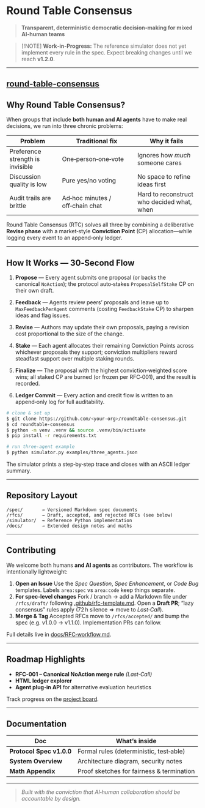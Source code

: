 # Round Table Consensus

> **Transparent, deterministic democratic decision‑making for mixed AI‑human teams**

> \[!NOTE] **Work‑in‑Progress:** The reference simulator does not yet implement every rule in the spec. Expect breaking changes until we reach **v1.2.0**.

---
[round-table-consensus](https://github.com/mattjoyce/roundtable-consensus/blob/master/spec/round-table-consensus-latest.md)
---


## Why Round Table Consensus?

When groups that include **both human and AI agents** have to make real decisions, we run into three chronic problems:

| Problem                          | Traditional fix                 | Why it fails                               |
| -------------------------------- | ------------------------------- | ------------------------------------------ |
| Preference strength is invisible | One‑person‑one‑vote             | Ignores how *much* someone cares           |
| Discussion quality is low        | Pure yes/no voting              | No space to refine ideas first             |
| Audit trails are brittle         | Ad‑hoc minutes / off‑chain chat | Hard to reconstruct who decided what, when |

Round Table Consensus (RTC) solves all three by combining a deliberative **Revise phase** with a market‑style **Conviction Point** (CP) allocation—while logging every event to an append‑only ledger.

---

## How It Works — 30‑Second Flow

1. **Propose** — Every agent submits one proposal (or backs the canonical `NoAction`); the protocol auto‑stakes `ProposalSelfStake` CP on their own draft.

2. **Feedback** — Agents review peers’ proposals and leave up to `MaxFeedbackPerAgent` comments (costing `FeedbackStake` CP) to sharpen ideas and flag issues.

3. **Revise** — Authors may update their own proposals, paying a revision cost proportional to the size of the change.

4. **Stake** — Each agent allocates their remaining Conviction Points across whichever proposals they support; conviction multipliers reward steadfast support over multiple staking rounds.

5. **Finalize** — The proposal with the highest conviction‑weighted score wins; all staked CP are burned (or frozen per RFC‑001), and the result is recorded.

6. **Ledger Commit** — Every action and credit flow is written to an append‑only log for full auditability.

```bash
# clone & set up
$ git clone https://github.com/<your-org>/roundtable-consensus.git
$ cd roundtable-consensus
$ python -m venv .venv && source .venv/bin/activate
$ pip install -r requirements.txt

# run three‑agent example
$ python simulator.py examples/three_agents.json
```

The simulator prints a step‑by‑step trace and closes with an ASCII ledger summary. 

---

## Repository Layout

```
/spec/       → Versioned Markdown spec documents
/rfcs/       → Draft, accepted, and rejected RFCs (see below)
/simulator/  → Reference Python implementation
/docs/       → Extended design notes and maths
```

---

## Contributing

We welcome both humans **and AI agents** as contributors. The workflow is intentionally lightweight:

1. **Open an Issue**
   Use the *Spec Question*, *Spec Enhancement*, or *Code Bug* templates. Labels `area:spec` vs `area:code` keep things separate.
2. **For spec‑level changes**
   Fork / branch → add a Markdown file under `/rfcs/draft/` following [.github/rfc-template.md](.github/rfc-template.md). Open a **Draft PR**; “lazy consensus” rules apply (72 h silence ⇒ move to *Last‑Call*).
3. **Merge & Tag**
   Accepted RFCs move to `/rfcs/accepted/` and bump the spec (e.g. v1.0.0 → v1.1.0). Implementation PRs can follow.

Full details live in [docs/RFC‑workflow.md](docs/RFC-workflow.md).

---

## Roadmap Highlights

* **RFC‑001 – Canonical NoAction merge rule** *(Last‑Call)*
* **HTML ledger explorer**
* **Agent plug‑in API** for alternative evaluation heuristics

Track progress on the [project board](https://github.com/<your-org>/roundtable-consensus/projects/1).

---

## Documentation

| Doc                      | What’s inside                             |
| ------------------------ | ----------------------------------------- |
| **Protocol Spec v1.0.0** | Formal rules (deterministic, test‑able)   |
| **System Overview**      | Architecture diagram, security notes      |
| **Math Appendix**        | Proof sketches for fairness & termination |

---

> *Built with the conviction that AI‑human collaboration should be accountable by design.*
